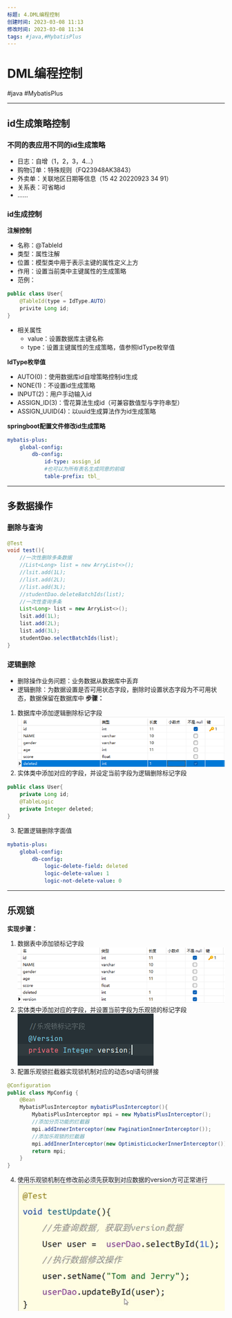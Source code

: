 ```yaml
---
标题: 4.DML编程控制
创建时间: 2023-03-08 11:13
修改时间: 2023-03-08 11:34
tags: #java,#MybatisPlus
---
```


# DML编程控制
#java #MybatisPlus 

---
## id生成策略控制
### 不同的表应用不同的id生成策略
- 日志：自增（1，2，3，4...）
- 购物订单：特殊规则（FQ23948AK3843）
- 外卖单：关联地区日期等信息（15 42 20220923 34 91）
- 关系表：可省略id
- ......
### id生成控制
**注解控制**
- 名称：@TableId
- 类型：属性注解
- 位置：模型类中用于表示主键的属性定义上方
- 作用：设置当前类中主键属性的生成策略
- 范例：
```java
public class User{
	@TableId(type = IdType.AUTO)
	privite Long id;
}
```
- 相关属性
	- value：设置数据库主键名称
	- type：设置主键属性的生成策略，值参照IdType枚举值

**IdType枚举值**
- AUTO(0)：使用数据库id自增策略控制id生成
- NONE(1)：不设置id生成策略
- INPUT(2)：用户手动输入id
- ASSIGN_ID(3)：雪花算法生成id（可兼容数值型与字符串型）
- ASSIGN_UUID(4)：以uuid生成算法作为id生成策略

**springboot配置文件修改id生成策略**
```yml
mybatis-plus:
    global-config:
        db-config:
            id-type: assign_id
			#也可以为所有表名生成同意的前缀
			table-prefix: tbl_
```

---
## 多数据操作
### 删除与查询
```java
@Test
void test(){
	//一次性删除多条数据
	//List<Long> list = new ArryList<>();
	//lsit.add(1L);
	//list.add(2L);
	//list.add(3L);
	//studentDao.deleteBatchIds(list);
	//一次性查询多条
	List<Long> list = new ArryList<>();
	lsit.add(1L);
	list.add(2L);
	list.add(3L);
	studentDao.selectBatchIds(list);
}
```
### 逻辑删除
- 删除操作业务问题：业务数据从数据库中丢弃
- 逻辑删除：为数据设置是否可用状态字段，删除时设置状态字段为不可用状态，数据保留在数据库中
**步骤：**
1. 数据库中添加逻辑删除标记字段
![Pasted image 20220923164059](../../../attachments/Pasted%20image%2020220923164059.png)
2. 实体类中添加对应的字段，并设定当前字段为逻辑删除标记字段
```java
public class User{
	private Long id;
	@TableLogic
	private Integer deleted;
}
```
3. 配置逻辑删除字面值
```yml
mybatis-plus:
	global-config:
		db-config:
			logic-delete-field: deleted
			logic-delete-value: 1
			logic-not-delete-value: 0
```

---
## 乐观锁
**实现步骤：**
1. 数据表中添加锁标记字段
![Pasted image 20220923165712](../../../attachments/Pasted%20image%2020220923165712.png)
2. 实体类中添加对应的字段，并设置当前字段为乐观锁的标记字段
![Pasted image 20220923165859](../../../attachments/Pasted%20image%2020220923165859.png)
3. 配置乐观锁拦截器实现锁机制对应的动态sql语句拼接
```java
@Configuration
public class MpConfig {
    @Bean
    MybatisPlusInterceptor mybatisPlusInterceptor(){
        MybatisPlusInterceptor mpi = new MybatisPlusInterceptor();
        //添加分页功能的拦截器
        mpi.addInnerInterceptor(new PaginationInnerInterceptor());
        //添加乐观锁的拦截器
        mpi.addInnerInterceptor(new OptimisticLockerInnerInterceptor());
        return mpi;
    }
}
```
4. 使用乐观锁机制在修改前必须先获取到对应数据的version方可正常进行
![Pasted image 20220923170141](../../../attachments/Pasted%20image%2020220923170141.png)